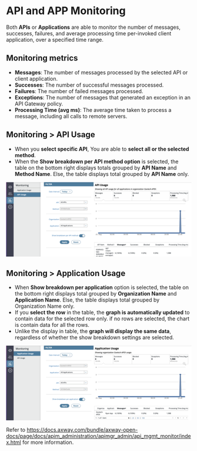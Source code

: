 # API and APP Monitoring

Both **APIs** or **Applications** are able to monitor the number of messages, successes, failures, and average processing time per-invoked client application, over a specified time range.

## Monitoring metrics

- **Messages**: The number of messages processed by the selected API or client application.
- **Successes**: The number of successful messages processed.
- **Failures**: The number of failed messages processed.
- **Exceptions**: The number of messages that generated an exception in an API Gateway policy.
- **Processing Time (avg ms)**: The average time taken to process a message, including all calls to remote servers.

## Monitoring > API Usage

- When you **select specific API**, You are able to **select all or the selected method**.
- When the **Show breakdown per API method option** is selected, the table on the bottom right displays totals grouped by **API Name** and **Method Name**. Else, the table displays total grouped by **API Name** only.

![monitor_api](./image/api-and-app-monitoring/api.jpg)

## Monitoring > Application Usage

- When **Show breakdown per application** option is selected, the table on the bottom right displays total grouped by **Organization Name** and **Application Name**. Else, the table displays total grouped by Organization Name only.
- If you **select the row** in the table, the **graph is automatically updated** to contain data for the selected row only. if no rows are selected, the chart is contain data for all the rows.
- Unlike the display in table, the **graph will display the same data**, regardless of whether the show breakdown settings are selected.

![monitor_app](./image/api-and-app-monitoring/app.jpg)

Refer to https://docs.axway.com/bundle/axway-open-docs/page/docs/apim_administration/apimgr_admin/api_mgmt_monitor/index.html for more information.
